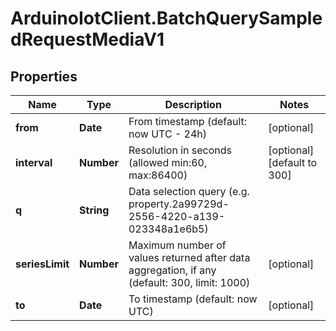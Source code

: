 # ArduinoIotClient.BatchQuerySampledRequestMediaV1

## Properties

Name | Type | Description | Notes
------------ | ------------- | ------------- | -------------
**from** | **Date** | From timestamp (default: now UTC - 24h) | [optional] 
**interval** | **Number** | Resolution in seconds (allowed min:60, max:86400) | [optional] [default to 300]
**q** | **String** | Data selection query (e.g. property.2a99729d-2556-4220-a139-023348a1e6b5) | 
**seriesLimit** | **Number** | Maximum number of values returned after data aggregation, if any (default: 300, limit: 1000) | [optional] 
**to** | **Date** | To timestamp (default: now UTC) | [optional] 


